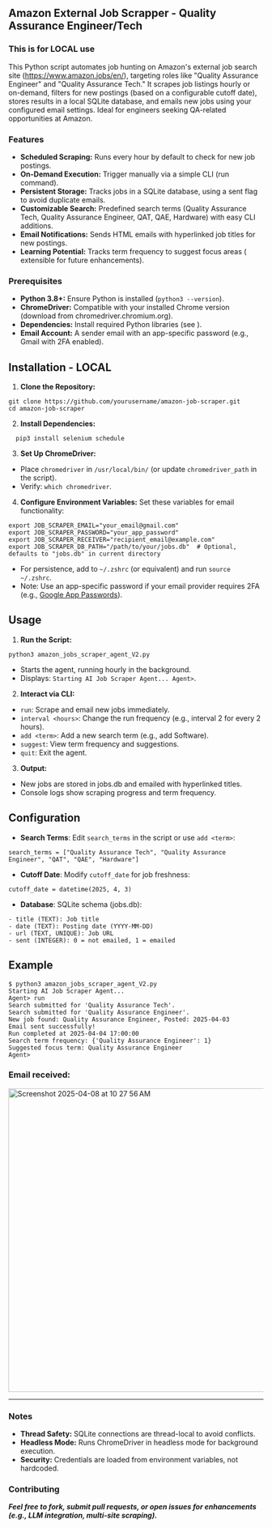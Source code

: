 ## Amazon External Job Scrapper - Quality Assurance Engineer/Tech
### This is for LOCAL use

This Python script automates job hunting on Amazon's external job search site (https://www.amazon.jobs/en/), targeting roles like "Quality Assurance Engineer" and "Quality Assurance Tech." It scrapes job listings hourly or on-demand, filters for new postings (based on a configurable cutoff date), stores results in a local SQLite database, and emails new jobs using your configured email settings. Ideal for engineers seeking QA-related opportunities at Amazon.

### Features

- **Scheduled Scraping:** Runs every hour by default to check for new job postings.
- **On-Demand Execution:** Trigger manually via a simple CLI (run command).
- **Persistent Storage:** Tracks jobs in a SQLite database, using a sent flag to avoid duplicate emails.
- **Customizable Search:** Predefined search terms (Quality Assurance Tech, Quality Assurance Engineer, QAT, QAE, Hardware) with easy CLI additions.
- **Email Notifications:** Sends HTML emails with hyperlinked job titles for new postings.
- **Learning Potential:** Tracks term frequency to suggest focus areas ( extensible for future enhancements).

### Prerequisites

- **Python 3.8+:** Ensure Python is installed (`python3 --version`).
- **ChromeDriver:** Compatible with your installed Chrome version (download from chromedriver.chromium.org).
- **Dependencies:** Install required Python libraries (see ).
- **Email Account:** A sender email with an app-specific password (e.g., Gmail with 2FA enabled).

## Installation - LOCAL

1. **Clone the Repository:**

```
git clone https://github.com/yourusername/amazon-job-scraper.git
cd amazon-job-scraper
```

2. **Install Dependencies:**

```
  pip3 install selenium schedule
```

3. **Set Up ChromeDriver:**

- Place `chromedriver` in `/usr/local/bin/` (or update `chromedriver_path` in the script).
- Verify: `which chromedriver`.

4. **Configure Environment Variables:** Set these variables for email functionality:

```
export JOB_SCRAPER_EMAIL="your_email@gmail.com"
export JOB_SCRAPER_PASSWORD="your_app_password"
export JOB_SCRAPER_RECEIVER="recipient_email@example.com"
export JOB_SCRAPER_DB_PATH="/path/to/your/jobs.db"  # Optional, defaults to "jobs.db" in current directory
```

- For persistence, add to `~/.zshrc` (or equivalent) and run `source ~/.zshrc`.
- Note: Use an app-specific password if your email provider requires 2FA (e.g., [Google App Passwords](https://myaccount.google.com/apppasswords)).

## Usage

1. **Run the Script:**

```
python3 amazon_jobs_scraper_agent_V2.py
```

- Starts the agent, running hourly in the background.
- Displays: `Starting AI Job Scraper Agent... Agent>`.

2. **Interact via CLI:**

- `run`: Scrape and email new jobs immediately.
- `interval <hours>`: Change the run frequency (e.g., interval 2 for every 2 hours).
- `add <term>`: Add a new search term (e.g., add Software).
- `suggest`: View term frequency and suggestions.
- `quit`: Exit the agent.

3. **Output:**

- New jobs are stored in jobs.db and emailed with hyperlinked titles.
- Console logs show scraping progress and term frequency.

## Configuration

- **Search Terms**: Edit `search_terms` in the script or use `add <term>`:

```
search_terms = ["Quality Assurance Tech", "Quality Assurance Engineer", "QAT", "QAE", "Hardware"]
```

- **Cutoff Date**: Modify `cutoff_date` for job freshness:

```
cutoff_date = datetime(2025, 4, 3)
```

- **Database**: SQLite schema (jobs.db):

```
- title (TEXT): Job title
- date (TEXT): Posting date (YYYY-MM-DD)
- url (TEXT, UNIQUE): Job URL
- sent (INTEGER): 0 = not emailed, 1 = emailed
```

## Example

```
$ python3 amazon_jobs_scraper_agent_V2.py
Starting AI Job Scraper Agent...
Agent> run
Search submitted for 'Quality Assurance Tech'.
Search submitted for 'Quality Assurance Engineer'.
New job found: Quality Assurance Engineer, Posted: 2025-04-03
Email sent successfully!
Run completed at 2025-04-04 17:00:00
Search term frequency: {'Quality Assurance Engineer': 1}
Suggested focus term: Quality Assurance Engineer
Agent>
```

### Email received:

<img width="600" alt="Screenshot 2025-04-08 at 10 27 56 AM" src="https://github.com/user-attachments/assets/743c5787-ca12-4989-93df-3a4378d1374d" />
<hr />

### Notes

- **Thread Safety:** SQLite connections are thread-local to avoid conflicts.
- **Headless Mode:** Runs ChromeDriver in headless mode for background execution.
- **Security:** Credentials are loaded from environment variables, not hardcoded.

### Contributing

**_Feel free to fork, submit pull requests, or open issues for enhancements (e.g., LLM integration, multi-site scraping)._**
